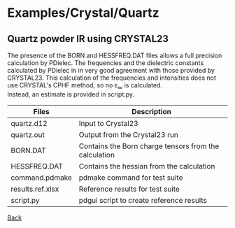 # Examples/Crystal/Quartz
## Quartz powder IR using CRYSTAL23

The presence of the BORN and HESSFREQ.DAT files allows a full precision calculation by PDielec.
The frequencies and the dielectric constants calculated by PDielec in in very good agreement with those provided by CRYSTAL23.
This calculation of the frequencies and intensities does not use CRYSTAL's CPHF method, so no ε<sub>∞</sub> is calculated.  
Instead, an estimate is provided in script.py.

 | Files               | Description                   |
 | ------------------- | ----------------------------- |
 | quartz.d12          | Input to Crystal23 |
 | quartz.out          | Output from the Crystal23 run |
 | BORN.DAT            | Contains the Born charge tensors from the calculation |
 | HESSFREQ.DAT        | Contains the hessian from the calculation |
 | command.pdmake      | pdmake command for test suite |
 | results.ref.xlsx    | Reference results for test suite |
 | script.py           | pdgui script to create reference results |

[Back](..)

